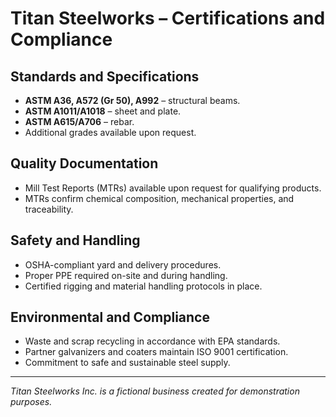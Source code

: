 # Titan Steelworks – Certifications and Compliance

## Standards and Specifications
- **ASTM A36, A572 (Gr 50), A992** – structural beams.  
- **ASTM A1011/A1018** – sheet and plate.  
- **ASTM A615/A706** – rebar.  
- Additional grades available upon request.  

## Quality Documentation
- Mill Test Reports (MTRs) available upon request for qualifying products.  
- MTRs confirm chemical composition, mechanical properties, and traceability.  

## Safety and Handling
- OSHA-compliant yard and delivery procedures.  
- Proper PPE required on-site and during handling.  
- Certified rigging and material handling protocols in place.  

## Environmental and Compliance
- Waste and scrap recycling in accordance with EPA standards.  
- Partner galvanizers and coaters maintain ISO 9001 certification.  
- Commitment to safe and sustainable steel supply.  

---
*Titan Steelworks Inc. is a fictional business created for demonstration purposes.*
